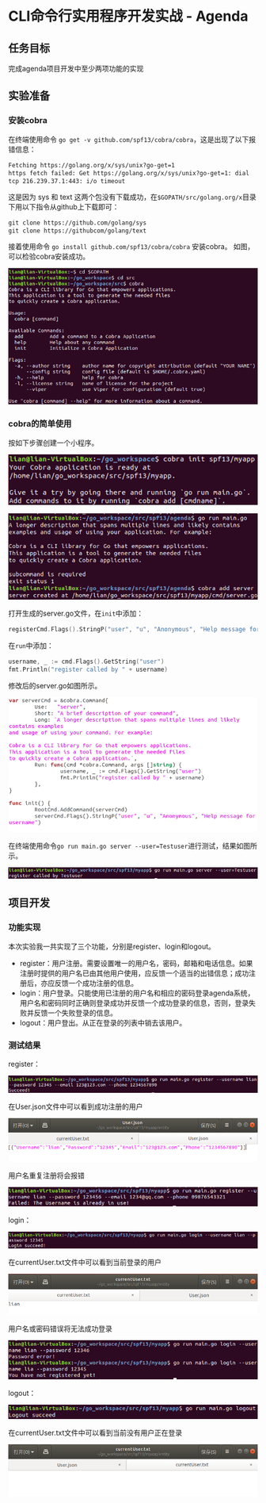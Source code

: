 # CLI命令行实用程序开发实战 - Agenda
## 任务目标
完成agenda项目开发中至少两项功能的实现
## 实验准备
### 安装cobra
在终端使用命令 `go get -v github.com/spf13/cobra/cobra`，这是出现了以下报错信息：
```
Fetching https://golang.org/x/sys/unix?go-get=1
https fetch failed: Get https://golang.org/x/sys/unix?go-get=1: dial tcp 216.239.37.1:443: i/o timeout
```
这是因为 sys 和 text 这两个包没有下载成功，在`$GOPATH/src/golang.org/x`目录下用以下指令从github上下载即可：
```
git clone https://github.com/golang/sys
git clone https://githubcom/golang/text
```
接着使用命令 `go install github.com/spf13/cobra/cobra` 安装cobra。
如图，可以检验cobra安装成功。

![](img/1.png)

### cobra的简单使用
按如下步骤创建一个小程序。

![](img/2.png)

![](img/3.png)

打开生成的server.go文件，在`init`中添加：
```go
registerCmd.Flags().StringP("user", "u", "Anonymous", "Help message for username")
```
在`run`中添加：
```go
username, _ := cmd.Flags().GetString("user")
fmt.Println("register called by " + username)
```
修改后的server.go如图所示。

![](img/4.png)

在终端使用命令`go run main.go server --user=Testuser`进行测试，结果如图所示。

![](img/5.png)

## 项目开发
### 功能实现
本次实验我一共实现了三个功能，分别是register、login和logout。
* register：用户注册。需要设置唯一的用户名，密码，邮箱和电话信息。如果注册时提供的用户名已由其他用户使用，应反馈一个适当的出错信息；成功注册后，亦应反馈一个成功注册的信息。
* login：用户登录。只能使用已注册的用户名和相应的密码登录agenda系统，用户名和密码同时正确则登录成功并反馈一个成功登录的信息，否则，登录失败并反馈一个失败登录的信息。
* logout：用户登出。从正在登录的列表中销去该用户。
### 测试结果
register：

![](img/6.png)

在User.json文件中可以看到成功注册的用户

![](img/7.png)

用户名重复注册将会报错

![](img/8.png)

login：

![](img/9.png)

在currentUser.txt文件中可以看到当前登录的用户

![](img/10.png)

用户名或密码错误将无法成功登录

![](img/11.png)

logout：

![](img/12.png)

在currentUser.txt文件中可以看到当前没有用户正在登录

![](img/13.png)
